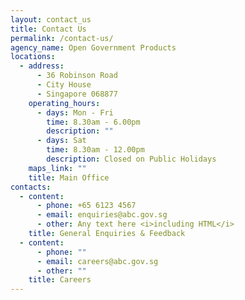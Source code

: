 ```yaml
---
layout: contact_us
title: Contact Us
permalink: /contact-us/
agency_name: Open Government Products
locations:
  - address:
      - 36 Robinson Road
      - City House
      - Singapore 068877
    operating_hours:
      - days: Mon - Fri
        time: 8.30am - 6.00pm
        description: ""
      - days: Sat
        time: 8.30am - 12.00pm
        description: Closed on Public Holidays
    maps_link: ""
    title: Main Office
contacts:
  - content:
      - phone: +65 6123 4567
      - email: enquiries@abc.gov.sg
      - other: Any text here <i>including HTML</i>
    title: General Enquiries & Feedback
  - content:
      - phone: ""
      - email: careers@abc.gov.sg
      - other: ""
    title: Careers
---
```

